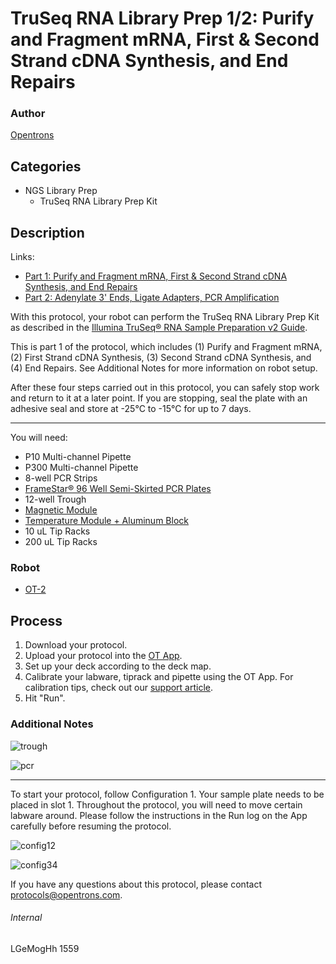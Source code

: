 # TruSeq RNA Library Prep 1/2: Purify and Fragment mRNA, First & Second Strand cDNA Synthesis, and End Repairs

### Author
[Opentrons](http://www.opentrons.com/)

## Categories
* NGS Library Prep
    * TruSeq RNA Library Prep Kit

## Description
Links:
* [Part 1: Purify and Fragment mRNA, First & Second Strand cDNA Synthesis, and End Repairs](./1559-part1)
* [Part 2: Adenylate 3' Ends, Ligate Adapters, PCR Amplification](./1559-part2)

With this protocol, your robot can perform the TruSeq RNA Library Prep Kit as described in the [Illumina TruSeq® RNA Sample Preparation v2 Guide](https://support.illumina.com/content/dam/illumina-support/documents/documentation/chemistry_documentation/samplepreps_truseq/truseqrna/truseq-rna-sample-prep-v2-guide-15026495-f.pdf).

This is part 1 of the protocol, which includes (1) Purify and Fragment mRNA, (2) First Strand cDNA Synthesis, (3) Second Strand cDNA Synthesis, and (4) End Repairs. See Additional Notes for more information on robot setup.

After these four steps carried out in this protocol, you can safely stop work and return to it at a later point. If you are stopping, seal the plate with an adhesive seal and store at -25°C to -15°C for up to 7 days.

---

You will need:
* P10 Multi-channel Pipette
* P300 Multi-channel Pipette
* 8-well PCR Strips
* [FrameStar® 96 Well Semi-Skirted PCR Plates](https://www.brookslifesciences.com/products/framestar-96-well-semi-skirted-pcr-plate-abi-style)
* 12-well Trough
* [Magnetic Module](https://shop.opentrons.com/products/magdeck)
* [Temperature Module + Aluminum Block](https://shop.opentrons.com/products/tempdeck)
* 10 uL Tip Racks
* 200 uL Tip Racks

### Robot
* [OT-2](https://opentrons.com/ot-2)

## Process
1. Download your protocol.
2. Upload your protocol into the [OT App](https://opentrons.com/ot-app).
3. Set up your deck according to the deck map.
4. Calibrate your labware, tiprack and pipette using the OT App. For calibration tips, check out our [support article](https://support.opentrons.com/ot-2/getting-started-software-setup/deck-calibration).
5. Hit "Run".


### Additional Notes
![trough](https://s3.amazonaws.com/opentrons-protocol-library-website/custom-README-images/1559-cell-signaling-lab-irb-barcelona/part1/trough.png)

![pcr](https://s3.amazonaws.com/opentrons-protocol-library-website/custom-README-images/1559-cell-signaling-lab-irb-barcelona/part1/pcr.png)

---

To start your protocol, follow Configuration 1. Your sample plate needs to be placed in slot 1. Throughout the protocol, you will need to move certain labware around. Please follow the instructions in the Run log on the App carefully before resuming the protocol.

![config12](https://s3.amazonaws.com/opentrons-protocol-library-website/custom-README-images/1559-cell-signaling-lab-irb-barcelona/part1/config12.png)

![config34](https://s3.amazonaws.com/opentrons-protocol-library-website/custom-README-images/1559-cell-signaling-lab-irb-barcelona/part1/config34.png)

If you have any questions about this protocol, please contact protocols@opentrons.com.

###### Internal
LGeMogHh
1559
